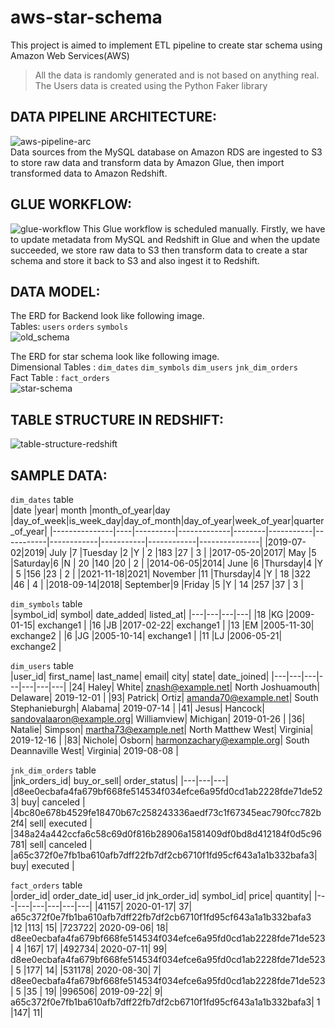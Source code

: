# aws-star-schema
This project is aimed to implement ETL pipeline to create star schema using Amazon Web Services(AWS) <br />
> All the data is randomly generated and is not based on anything real. The Users data is created using the Python Faker library

## DATA PIPELINE ARCHITECTURE:
![aws-pipeline-arc](https://user-images.githubusercontent.com/48947748/162723454-29684c0f-5423-453d-9841-b40530f1829e.png) <br />
Data sources from the MySQL database on Amazon RDS are ingested to S3 to store raw data and transform data by Amazon Glue, then import transformed data to Amazon Redshift.

## GLUE WORKFLOW:
![glue-workflow](https://user-images.githubusercontent.com/48947748/162723526-d3c2ce1d-efe6-4e7d-8990-be345c49ef7d.png)
This Glue workflow is scheduled manually. Firstly, we have to update metadata from MySQL and Redshift in Glue and when the update succeeded, we store raw data to S3 then transform data to create a star schema and store it back to S3 and also ingest it to Redshift.

## DATA MODEL:
The ERD for Backend look like following image. <br />
Tables: `users` `orders` `symbols` <br />
![old_schema](https://user-images.githubusercontent.com/48947748/162782767-4961ce2f-ced2-4485-9f80-5d8f85f195f9.jpg) <br />

The ERD for star schema look like following image. <br />
Dimensional Tables : `dim_dates` `dim_symbols` `dim_users` `jnk_dim_orders` <br />
Fact Table : `fact_orders`<br />
![star-schema](https://user-images.githubusercontent.com/48947748/162780855-ee75be05-4ab4-4458-95d2-ea3ef9e4c8d4.jpg)

## TABLE STRUCTURE IN REDSHIFT:
![table-structure-redshift](https://user-images.githubusercontent.com/48947748/162724205-09ca5a26-37ac-4ce1-bbde-8fa7e3af8e21.png)

## SAMPLE DATA:
`dim_dates` table <br />
|date      |year|	month	   |month_of_year|day     |day_of_week|is_week_day|day_of_month|day_of_year|week_of_year|quarter_of_year|
|---------------|----|----------|-------------|--------|-----------|-----------|------------|-----------|------------|---------------|
|2019-07-02|2019|	July	   |7            |Tuesday	|2          |Y          |	2          |183        |27          |	3	            |
|2017-05-20|2017|	May	     |5            |Saturday|6          |N          |	20         |140        |20          |	2		          |
|2014-06-05|2014|	June	   |6            |Thursday|4          |Y          |	5          |156        |23          |	2		          |
|2021-11-18|2021|	November |11           |Thursday|4          |Y          |	18         |322        |46          |	4		          |
|2018-09-14|2018|	September|9            |Friday	|5          |Y          |	14         |257        |37          |	3		          |

`dim_symbols` table <br />
|symbol_id|	symbol|	date_added|	listed_at|
|---|---|---|---|
|18	|KG	|2009-01-15|	exchange1	|
|16	|JB	|2017-02-22|	exchange1 |	
|13	|EM	|2005-11-30|	exchange2	|
|6	|JG	|2005-10-14|	exchange1	|
|11	|LJ	|2006-05-21|	exchange2	|

`dim_users` table <br />
|user_id|	first_name|	last_name|	email|	city|	state|	date_joined|
|---|---|---|---|---|---|---|
|24|	Haley|	White|	znash@example.net|	North Joshuamouth|	Delaware|	2019-12-01  |
|93|	Patrick|	Ortiz|	amanda70@example.net|	South Stephanieburgh|	Alabama|	2019-07-14	|
|41|	Jesus|	Hancock|	sandovalaaron@example.org|	Williamview|	Michigan|	2019-01-26	|
|36|	Natalie|	Simpson|	martha73@example.net|	North Matthew	West| Virginia|	2019-12-16	|
|83|	Nichole|	Osborn|	harmonzachary@example.org|	South Deannaville	West| Virginia|	2019-08-08	|

`jnk_dim_orders` table <br />
|jnk_orders_id|	buy_or_sell|	order_status|
|---|---|---|
|d8ee0ecbafa4fa679bf668fe514534f034efce6a95fd0cd1ab2228fde71de523|	buy|	canceled	|
|4bc80e678b4529fe18470b67c258243336aedf73c1f67345eac790fcc782b2f4|	sell|	executed	|
|348a24a442ccfa6c58c69d0f816b28906a1581409df0bd8d412184f0d5c96781|	sell|	canceled	|
|a65c372f0e7fb1ba610afb7dff22fb7df2cb6710f1fd95cf643a1a1b332bafa3|	buy|	executed	|

`fact_orders` table <br />
|order_id|	order_date_id|	user_id	jnk_order_id|	symbol_id|	price|	quantity|
|---|---|---|---|---|---|
|41157|	2020-01-17|	37|	a65c372f0e7fb1ba610afb7dff22fb7df2cb6710f1fd95cf643a1a1b332bafa3	|12	|113|	15|	
|723722|	2020-09-06|	18|	d8ee0ecbafa4fa679bf668fe514534f034efce6a95fd0cd1ab2228fde71de523|	4	|167|	17|
|492734|	2020-07-11|	99|	d8ee0ecbafa4fa679bf668fe514534f034efce6a95fd0cd1ab2228fde71de523|	5	|177|	14|	
|531178|	2020-08-30|	7|	d8ee0ecbafa4fa679bf668fe514534f034efce6a95fd0cd1ab2228fde71de523|	5	|35	| 19|
|996506|	2019-09-22|	9|	a65c372f0e7fb1ba610afb7dff22fb7df2cb6710f1fd95cf643a1a1b332bafa3|	1	|147|	11|	
